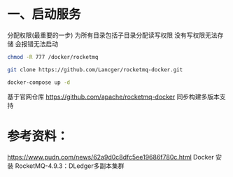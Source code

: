 # 一、启动服务

分配权限(最重要的一步)
为所有目录包括子目录分配读写权限 没有写权限无法存储 会报错无法启动

```bash
chmod -R 777 /docker/rocketmq
```

```bash
git clone https://github.com/Lancger/rocketmq-docker.git

docker-compose up -d
```

基于官网仓库 https://github.com/apache/rocketmq-docker 同步构建多版本支持 

# 参考资料：

https://www.pudn.com/news/62a9d0c8dfc5ee19686f780c.html  Docker 安装 RocketMQ-4.9.3：DLedger多副本集群
